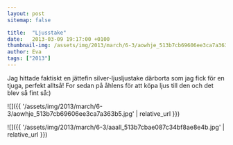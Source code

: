```yaml
---
layout: post
sitemap: false

title:  "Ljusstake"
date:   2013-03-09 19:17:00 +0100
thumbnail-img: /assets/img/2013/march/6-3/aowhje_513b7cb69606ee3ca7a363b5.jpg
author: Eva
tags: ["2013"]
---
```


Jag hittade faktiskt en jättefin silver-ljusljustake därborta som jag fick för en tjuga, perfekt alltså! For sedan på åhlens för att köpa ljus till den och det blev så fint så:)

![]({{ '/assets/img/2013/march/6-3/aowhje_513b7cb69606ee3ca7a363b5.jpg'  | relative_url }})

![]({{ '/assets/img/2013/march/6-3/aaall_513b7cbae087c34bf8ae8e4b.jpg'  | relative_url }})

